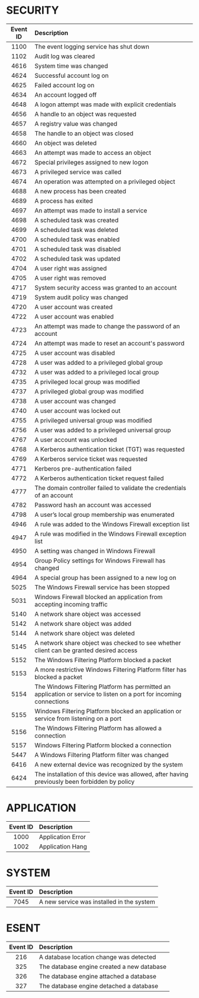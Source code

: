 # SECURITY

| Event ID | Description                                                                                                         |
| :------: | :------------------------------------------------------------------------------------------------------------------ |
| 1100     | The event logging service has shut down                                                                             |
| 1102     | Audit log was cleared                                                                                               |
| 4616     | System time was changed                                                                                             |
| 4624     | Successful account log on                                                                                           |
| 4625     | Failed account log on                                                                                               |
| 4634     | An account logged off                                                                                               |
| 4648     | A logon attempt was made with explicit credentials                                                                  |
| 4656     | A handle to an object was requested                                                                                 |
| 4657     | A registry value was changed                                                                                        |
| 4658     | The handle to an object was closed                                                                                  |
| 4660     | An object was deleted                                                                                               |
| 4663     | An attempt was made to access an object                                                                             |
| 4672     | Special privileges assigned to new logon                                                                            |
| 4673     | A privileged service was called                                                                                     |
| 4674     | An operation was attempted on a privileged object                                                                   |
| 4688     | A new process has been created                                                                                      |
| 4689     | A process has exited                                                                                                |
| 4697     | An attempt was made to install a service                                                                            |
| 4698     | A scheduled task was created                                                                                        |
| 4699     | A scheduled task was deleted                                                                                        |
| 4700     | A scheduled task was enabled                                                                                        |
| 4701     | A scheduled task was disabled                                                                                       |
| 4702     | A scheduled task was updated                                                                                        |
| 4704     | A user right was assigned                                                                                           |
| 4705     | A user right was removed                                                                                            |
| 4717     | System security access was granted to an account                                                                    |
| 4719     | System audit policy was changed                                                                                     |
| 4720     | A user account was created                                                                                          |
| 4722     | A user account was enabled                                                                                          |
| 4723     | An attempt was made to change the password of an account                                                            |
| 4724     | An attempt was made to reset an account's password                                                                  |
| 4725     | A user account was disabled                                                                                         |
| 4728     | A user was added to a privileged global group                                                                       |
| 4732     | A user was added to a privileged local group                                                                        |
| 4735     | A privileged local group was modified                                                                               |
| 4737     | A privileged global group was modified                                                                              |
| 4738     | A user account was changed                                                                                          |
| 4740     | A user account was locked out                                                                                       |
| 4755     | A privileged universal group was modified                                                                           |
| 4756     | A user was added to a privileged universal group                                                                    |
| 4767     | A user account was unlocked                                                                                         |
| 4768     | A Kerberos authentication ticket (TGT) was requested                                                                |
| 4769     | A Kerberos service ticket was requested                                                                             |
| 4771     | Kerberos pre-authentication failed                                                                                  |
| 4772     | A Kerberos authentication ticket request failed                                                                     |
| 4777     | The domain controller failed to validate the credentials of an account                                              |
| 4782     | Password hash an account was accessed                                                                               |
| 4798     | A user’s local group membership was enumerated                                                                      |
| 4946     | A rule was added to the Windows Firewall exception list                                                             |
| 4947     | A rule was modified in the Windows Firewall exception list                                                          |
| 4950     | A setting was changed in Windows Firewall                                                                           |
| 4954     | Group Policy settings for Windows Firewall has changed                                                              |
| 4964     | A special group has been assigned to a new log on                                                                   |
| 5025     | The Windows Firewall service has been stopped                                                                       |
| 5031     | Windows Firewall blocked an application from accepting incoming traffic                                             |
| 5140     | A network share object was accessed                                                                                 |
| 5142     | A network share object was added                                                                                    |
| 5144     | A network share object was deleted                                                                                  |
| 5145     | A network share object was checked to see whether client can be granted desired access                              |
| 5152     | The Windows Filtering Platform blocked a packet                                                                     |
| 5153     | A more restrictive Windows Filtering Platform filter has blocked a packet                                           |
| 5154     | The Windows Filtering Platform has permitted an application or service to listen on a port for incoming connections |
| 5155     | Windows Filtering Platform blocked an application or service from listening on a port                               |
| 5156     | The Windows Filtering Platform has allowed a connection                                                             |
| 5157     | Windows Filtering Platform blocked a connection                                                                     |
| 5447     | A Windows Filtering Platform filter was changed                                                                     |
| 6416     | A new external device was recognized by the system                                                                  |
| 6424     | The installation of this device was allowed, after having previously been forbidden by policy                       |


# APPLICATION

| Event ID | Description       |
| :------: | :---------------- |
| 1000     | Application Error |
| 1002     | Application Hang  |


# SYSTEM

| Event ID | Description                               |
| :------: | :---------------------------------------- |
| 7045     | A new service was installed in the system |


# ESENT

| Event ID | Description                                |
| :------: | :----------------------------------------- |
| 216      | A database location change was detected    |
| 325      | The database engine created a new database |
| 326      | The database engine attached a database    |
| 327      | The database engine detached a database    |

